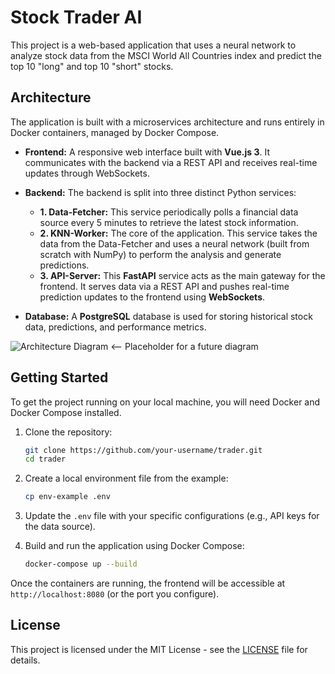# Stock Trader AI

This project is a web-based application that uses a neural network to analyze stock data from the MSCI World All Countries index and predict the top 10 "long" and top 10 "short" stocks.

## Architecture

The application is built with a microservices architecture and runs entirely in Docker containers, managed by Docker Compose.

- **Frontend:** A responsive web interface built with **Vue.js 3**. It communicates with the backend via a REST API and receives real-time updates through WebSockets.

- **Backend:** The backend is split into three distinct Python services:
  - **1. Data-Fetcher:** This service periodically polls a financial data source every 5 minutes to retrieve the latest stock information.
  - **2. KNN-Worker:** The core of the application. This service takes the data from the Data-Fetcher and uses a neural network (built from scratch with NumPy) to perform the analysis and generate predictions.
  - **3. API-Server:** This **FastAPI** service acts as the main gateway for the frontend. It serves data via a REST API and pushes real-time prediction updates to the frontend using **WebSockets**.

- **Database:** A **PostgreSQL** database is used for storing historical stock data, predictions, and performance metrics.

![Architecture Diagram](https://i.imgur.com/your-diagram-link.png)  <-- Placeholder for a future diagram

## Getting Started

To get the project running on your local machine, you will need Docker and Docker Compose installed.

1.  Clone the repository:
    ```sh
    git clone https://github.com/your-username/trader.git
    cd trader
    ```
2.  Create a local environment file from the example:
    ```sh
    cp env-example .env
    ```
3.  Update the `.env` file with your specific configurations (e.g., API keys for the data source).

4.  Build and run the application using Docker Compose:
    ```sh
    docker-compose up --build
    ```

Once the containers are running, the frontend will be accessible at `http://localhost:8080` (or the port you configure).

## License

This project is licensed under the MIT License - see the [LICENSE](LICENSE) file for details.